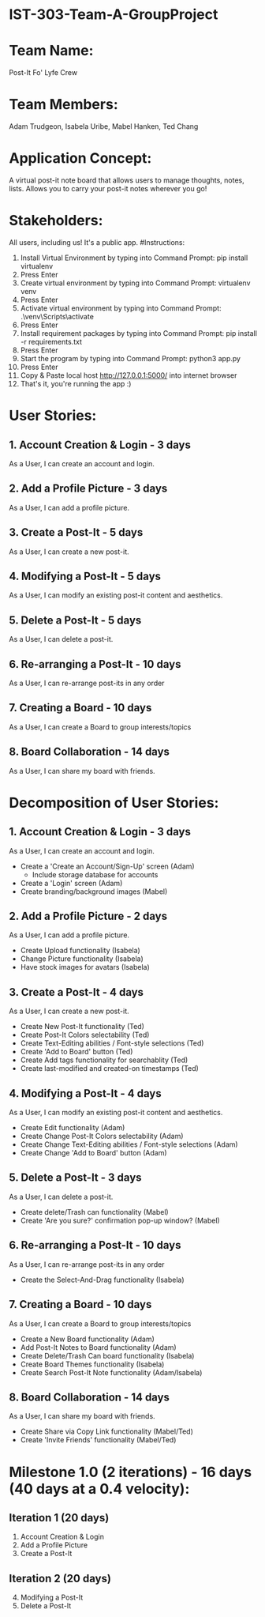# IST-303-Team-A-GroupProject
# Team Name: 
Post-It Fo' Lyfe Crew
# Team Members:
Adam Trudgeon, Isabela Uribe, Mabel Hanken, Ted Chang
# Application Concept:
A virtual post-it note board that allows users to manage thoughts, notes, lists. Allows you to carry your post-it notes wherever you go! 
# Stakeholders: 
All users, including us! It's a public app.
#Instructions:
1. Install Virtual Environment by typing into Command Prompt: pip install virtualenv
2. Press Enter
3. Create virtual environment by typing into Command Prompt: virtualenv venv
4. Press Enter
5. Activate virtual environment by typing into Command Prompt: .\venv\Scripts\activate
6. Press Enter
7. Install requirement packages by typing into Command Prompt: pip install -r requirements.txt
8. Press Enter
9. Start the program by typing into Command Prompt: python3 app.py
10. Press Enter
11. Copy & Paste local host http://127.0.0.1:5000/ into internet browser 
12. That's it, you're running the app :)
# User Stories:
## 1. Account Creation & Login - 3 days
As a User, I can create an account and login. 
## 2. Add a Profile Picture - 3 days
As a User, I can add a profile picture.
## 3. Create a Post-It - 5 days
As a User, I can create a new post-it.
## 4. Modifying a Post-It - 5 days
As a User, I can modify an existing post-it content and aesthetics. 
## 5. Delete a Post-It - 5 days
As a User, I can delete a post-it.
## 6. Re-arranging a Post-It - 10 days
As a User, I can re-arrange post-its in any order
## 7. Creating a Board - 10 days
As a User, I can create a Board to group interests/topics
## 8. Board Collaboration - 14 days
As a User, I can share my board with friends. 
# Decomposition of User Stories:
## 1. Account Creation & Login - 3 days
As a User, I can create an account and login. 
- Create a 'Create an Account/Sign-Up' screen (Adam)
  - Include storage database for accounts
- Create a 'Login' screen (Adam)
- Create branding/background images (Mabel)
## 2. Add a Profile Picture - 2 days
As a User, I can add a profile picture.
- Create Upload functionality (Isabela)
- Change Picture functionality (Isabela)
- Have stock images for avatars (Isabela)
## 3. Create a Post-It - 4 days
As a User, I can create a new post-it.
- Create New Post-It functionality (Ted)
- Create Post-It Colors selectability (Ted)
- Create Text-Editing abilities / Font-style selections (Ted)
- Create 'Add to Board' button (Ted)
- Create Add tags functionality for searchablity (Ted)
- Create last-modified and created-on timestamps (Ted)
## 4. Modifying a Post-It - 4 days
As a User, I can modify an existing post-it content and aesthetics. 
- Create Edit functionality (Adam)
- Create Change Post-It Colors selectability (Adam)
- Create Change Text-Editing abilities / Font-style selections (Adam)
- Create Change 'Add to Board' button (Adam)
## 5. Delete a Post-It - 3 days
As a User, I can delete a post-it.
- Create delete/Trash can functionality (Mabel)
- Create 'Are you sure?' confirmation pop-up window? (Mabel)
## 6. Re-arranging a Post-It - 10 days
As a User, I can re-arrange post-its in any order
- Create the Select-And-Drag functionality (Isabela)
## 7. Creating a Board - 10 days
As a User, I can create a Board to group interests/topics
- Create a New Board functionality (Adam)
- Add Post-It Notes to Board functionality (Adam)
- Create Delete/Trash Can board functionality (Isabela)
- Create Board Themes functionality (Isabela)
- Create Search Post-It Note functionality (Adam/Isabela)
## 8. Board Collaboration - 14 days
As a User, I can share my board with friends. 
- Create Share via Copy Link functionality (Mabel/Ted)
- Create 'Invite Friends' functionality (Mabel/Ted)
# Milestone 1.0 (2 iterations) - 16 days (40 days at a 0.4 velocity):
## Iteration 1 (20 days)
1. Account Creation & Login
2. Add a Profile Picture
3. Create a Post-It
## Iteration 2 (20 days)
4. Modifying a Post-It
5. Delete a Post-It

